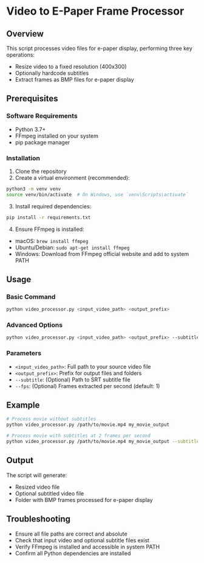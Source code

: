 # Video to E-Paper Frame Processor

## Overview

This script processes video files for e-paper display, performing three key operations:
- Resize video to a fixed resolution (400x300)
- Optionally hardcode subtitles
- Extract frames as BMP files for e-paper display

## Prerequisites

### Software Requirements
- Python 3.7+
- FFmpeg installed on your system
- pip package manager

### Installation

1. Clone the repository
2. Create a virtual environment (recommended):
```bash
python3 -m venv venv
source venv/bin/activate  # On Windows, use `venv\Scripts\activate`
```

3. Install required dependencies:
```bash
pip install -r requirements.txt
```

4. Ensure FFmpeg is installed:
- macOS: `brew install ffmpeg`
- Ubuntu/Debian: `sudo apt-get install ffmpeg`
- Windows: Download from FFmpeg official website and add to system PATH

## Usage

### Basic Command

```bash
python video_processor.py <input_video_path> <output_prefix>
```

### Advanced Options

```bash
python video_processor.py <input_video_path> <output_prefix> --subtitle <subtitles_path> --fps <frames_per_second>
```

### Parameters

- `<input_video_path>`: Full path to your source video file
- `<output_prefix>`: Prefix for output files and folders
- `--subtitle`: (Optional) Path to SRT subtitle file
- `--fps`: (Optional) Frames extracted per second (default: 1)

## Example

```bash
# Process movie without subtitles
python video_processor.py /path/to/movie.mp4 my_movie_output

# Process movie with subtitles at 2 frames per second
python video_processor.py /path/to/movie.mp4 my_movie_output --subtitle /path/to/subtitles.srt --fps 2
```

## Output

The script will generate:
- Resized video file
- Optional subtitled video file
- Folder with BMP frames processed for e-paper display

## Troubleshooting

- Ensure all file paths are correct and absolute
- Check that input video and optional subtitle files exist
- Verify FFmpeg is installed and accessible in system PATH
- Confirm all Python dependencies are installed